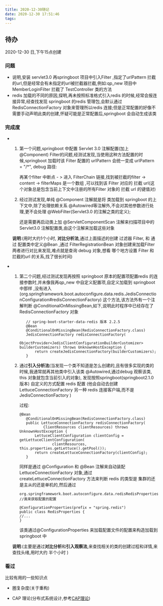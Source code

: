 ```yaml
---
title: 2020-12-30随记
date: 2020-12-30 17:51:46
tags:
---
```


## 待办

2020-12-30 日,下午15点创建

### 问题

- 说明,安装 servlet3.0  再springboot 项目中引入Filter ,指定了urlPattern 拦截的url,但是经常会有未指定的url被拦截器拦截,例如:qp_new 项目中MemberLoginFilter 拦截了 TestController 类的方法
- redis 加载的不同的原因,探明,再未按照标准格式引入redis 的时候,经常会报连接异常,经查找发现 springboot 的redis 管理包,会默认通过 RedisConnectionFactory 对象来管理所以redis 连接;但是正常配置的好像不需要手动声明此类的创建,怀疑可能是正常配置后,springboot 会自动生成该类



### 完成度

- 1. 第一个问题,springboot 中配置 Servlet 3.0 注解配置(加上 @Component) Filter的问题,经测试发现,当使用这种方法配置的时候,springboot 加载时该 Filter 配置的 urlPattern 会统一变成 urlPattern = "/*", debug 路径:

     再某个filter 中断点 - > 进入 FilterChain 链接,找到被拦截的filter -> content -> filterMaps 是一个数组 ,可以找到该 Filter 对应的 拦截 url(这个对象总是包含当前上下文中注册的所有Filter 对象的 拦截 url 的键值对)

  2. 经过测试发现,单纯 @Component 注解就是将 类加载到 springboot 的上下文中,除了处理依赖关系 @Autowired等注解外,不会对其他参数进行处理,更不会处理 @WebFilter(Servlet3.0 的注解之类的定义);

     还是需要再启动类上加 @ServletComponentScan 注解来扫描项目中的 Servlet3.0 注解配置类,由这个注解来加载这些对象

  **说明**:(用时大约1个小时, **对比分析法**,通过上面描述的创建 过滤器 Filter, 和 通过 配置类中定义@Bean ,通过 FilterRegistrationBean 对象创建来加载Filter 两者进行对比来发现,难点就是查询 debug 对象,想看 哪个地方设置 Filter 和 拦截的url 的关系,找了很长时间)

- 1. 第二个问题,经过测试发现再按照 springboot 原本的配置项配置redis 的连接参数时,并未像我再qp_new 中自定义配置项,自定义加载到 springboot 中那样 ,没有进入 (org.springframework.boot.autoconfigure.data.redis.JedisConnectionConfiguration#redisConnectionFactory) 这个方法,该方法外有一个注解判断 @ConditionalOnMissingBean,如下,说明此时程序中已经存在了 RedisConnectionFactory 对象

     ```
     	// spring-boot-starter-data-redis 版本 2.2.5
     	@Bean
     	@ConditionalOnMissingBean(RedisConnectionFactory.class)
     	JedisConnectionFactory redisConnectionFactory(
     			ObjectProvider<JedisClientConfigurationBuilderCustomizer> builderCustomizers) throws UnknownHostException {
     		return createJedisConnectionFactory(builderCustomizers);
     	}
     ```

  2. 通过**引入分析法**(当发现一个类不知道是怎么创建的,且有很多实现的类的时候,我通常就再其他类中引入该类 @Autowired,通过debug 观察该类, this 对象就包含当前引入的对象), 发现按照springboot(springboot2.1.0版本) 自定义的方式配置 redis 配置 (他会自动去创建 LettuceConnectionFactory 另一种 redis 连接客户端,而不是 JedisConnectionFactory )

     过程:

     ```
     @Bean
     	@ConditionalOnMissingBean(RedisConnectionFactory.class)
     	public LettuceConnectionFactory redisConnectionFactory(
     			ClientResources clientResources) throws UnknownHostException {
     		LettuceClientConfiguration clientConfig = getLettuceClientConfiguration(
     				clientResources, this.properties.getLettuce().getPool());
     		return createLettuceConnectionFactory(clientConfig);
     	}
     ```

     同样是通过 @Configuration  和 @Bean 注解来自动装配 LettuceConnectionFactory 对象,通过 createLettuceConnectionFactory 方法来判断 redis 的类型是 集群的还是主从的还是单机的,然后通过

     ```
     org.springframework.boot.autoconfigure.data.redisRedisProperties //类来获取配置的配置
     
     @ConfigurationProperties(prefix = "spring.redis")
     public class RedisProperties {
     //...
     }
     ```

     该类通过@ConfigurationProperties 来加载配置文件的配置来构造加载到springboot 中

  **说明**:(主要是通过**对比分析**和**引入观察法**,来查找相关的类的创建过程和详情,来查找头绪,用时大约 半个小时 )

### 看过

比较有用的一些知识点

- 圈复杂度(关于重构)

- CAP 理论(分布式系统设计,参考[CAP理论](https://www.cnblogs.com/siyuanwai/p/14211166.html))

  
